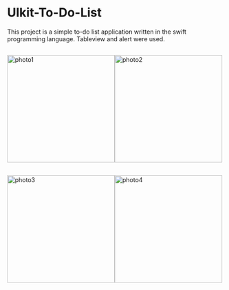 # UIkit-To-Do-List
This project is a simple to-do list application written in the swift programming language. Tableview and alert were used.
##
<img width="250" alt="photo1" src="https://user-images.githubusercontent.com/79964936/209445381-e112e75c-73c1-421e-a10e-af7dea48be0b.png"><img width="250" alt="photo2" src="https://user-images.githubusercontent.com/79964936/209445400-369a6f7d-39e2-4dbd-b246-f8abf7284080.png">
##
<img width="250" alt="photo3" src="https://user-images.githubusercontent.com/79964936/209445403-3698b34d-3bec-4699-918f-09362336fec0.png"><img width="250" alt="photo4" src="https://user-images.githubusercontent.com/79964936/209445483-1bca11a9-62e7-47c3-9924-f8f81b5b0078.png">
